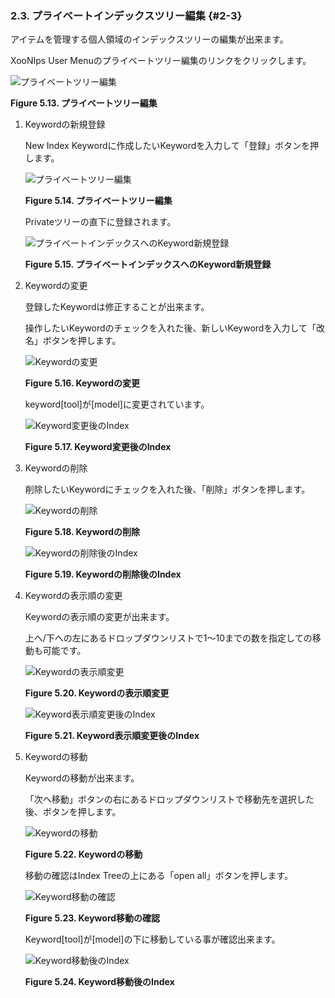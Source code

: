### 2.3. プライベートインデックスツリー編集 {#2-3}

アイテムを管理する個人領域のインデックスツリーの編集が出来ます。

XooNIps User Menuのプライベートツリー編集のリンクをクリックします。

![プライベートツリー編集](../../assets/xoonips-operate13.png)

**Figure 5.13. プライベートツリー編集**

1.  Keywordの新規登録

    New Index Keywordに作成したいKeywordを入力して「登録」ボタンを押します。

    ![プライベートツリー編集](../../assets/xoonips-operate14.png)

    **Figure 5.14. プライベートツリー編集**

    Privateツリーの直下に登録されます。

    ![プライベートインデックスへのKeyword新規登録](../../assets/xoonips-operate15.png)

    **Figure 5.15. プライベートインデックスへのKeyword新規登録**

2.  Keywordの変更

    登録したKeywordは修正することが出来ます。

    操作したいKeywordのチェックを入れた後、新しいKeywordを入力して「改名」ボタンを押します。

    ![Keywordの変更](../../assets/xoonips-operate16.png)

    **Figure 5.16. Keywordの変更**

    keyword[tool]が[model]に変更されています。

    ![Keyword変更後のIndex](../../assets/xoonips-operate17.png)

    **Figure 5.17. Keyword変更後のIndex**

3.  Keywordの削除

    削除したいKeywordにチェックを入れた後、「削除」ボタンを押します。

    ![Keywordの削除](../../assets/xoonips-operate18.png)

    **Figure 5.18. Keywordの削除**

    ![Keywordの削除後のIndex](../../assets/xoonips-operate19.png)

    **Figure 5.19. Keywordの削除後のIndex**

4.  Keywordの表示順の変更

    Keywordの表示順の変更が出来ます。

    上へ/下への左にあるドロップダウンリストで1～10までの数を指定しての移動も可能です。

    ![Keywordの表示順変更](../../assets/xoonips-operate20.png)

    **Figure 5.20. Keywordの表示順変更**

    ![Keyword表示順変更後のIndex](../../assets/xoonips-operate21.png)

    **Figure 5.21. Keyword表示順変更後のIndex**

5.  Keywordの移動

    Keywordの移動が出来ます。

    「次へ移動」ボタンの右にあるドロップダウンリストで移動先を選択した後、ボタンを押します。

    ![Keywordの移動](../../assets/xoonips-operate22.png)

    **Figure 5.22. Keywordの移動**

    移動の確認はIndex Treeの上にある「open all」ボタンを押します。

    ![Keyword移動の確認](../../assets/xoonips-operate23.png)

    **Figure 5.23. Keyword移動の確認**

    Keyword[tool]が[model]の下に移動している事が確認出来ます。

    ![Keyword移動後のIndex](../../assets/xoonips-operate24.png)

    **Figure 5.24. Keyword移動後のIndex**